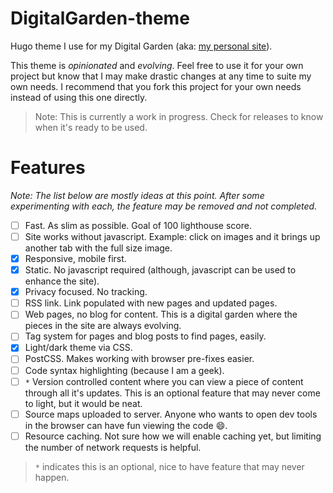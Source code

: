 # DigitalGarden-theme

Hugo theme I use for my Digital Garden (aka: [my personal site](https://levi.earth)). 

This theme is *opinionated* and *evolving*. Feel free to use it for your own project but know that I may make drastic changes at any time to suite my own needs. I recommend that you fork this project for your own needs instead of using this one directly. 

> Note: This is currently a work in progress. Check for releases to know when it's ready to be used. 

# Features 

*Note: The list below are mostly ideas at this point. After some experimenting with each, the feature may be removed and not completed.* 

- [ ] Fast. As slim as possible. Goal of 100 lighthouse score. 
- [ ] Site works without javascript. Example: click on images and it brings up another tab with the full size image. 
- [X] Responsive, mobile first. 
- [X] Static. No javascript required (although, javascript can be used to enhance the site). 
- [X] Privacy focused. No tracking. 
- [ ] RSS link. Link populated with new pages and updated pages. 
- [ ] Web pages, no blog for content. This is a digital garden where the pieces in the site are always evolving. 
- [ ] Tag system for pages and blog posts to find pages, easily. 
- [X] Light/dark theme via CSS. 
- [ ] PostCSS. Makes working with browser pre-fixes easier. 
- [ ] Code syntax highlighting (because I am a geek). 
- [ ] `*` Version controlled content where you can view a piece of content through all it's updates. This is an optional feature that may never come to light, but it would be neat.
- [ ] Source maps uploaded to server. Anyone who wants to open dev tools in the browser can have fun viewing the code 😄. 
- [ ] Resource caching. Not sure how we will enable caching yet, but limiting the number of network requests is helpful. 

> `*` indicates this is an optional, nice to have feature that may never happen. 